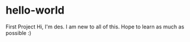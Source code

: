 # hello-world
First Project
Hi, I'm des. I am new to all of this. Hope to learn as much as possible :)

